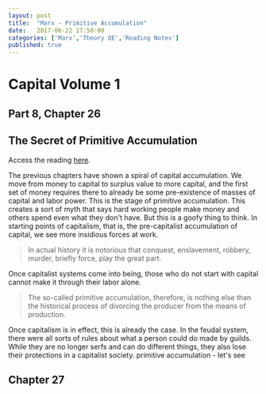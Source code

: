 ```yaml
---
layout: post
title:  "Marx - Primitive Accumulation"
date:   2017-06-22 17:50:00
categories: ['Marx','Theory QE','Reading Notes']
published: true
---
```


# Capital Volume 1
## Part 8, Chapter 26
## The Secret of Primitive Accumulation

Access the reading [here](https://www.marxists.org/archive/marx/works/1867-c1/ch26.htm).

The previous chapters have shown a spiral of capital accumulation. We move from money to capital to surplus value to more capital, and the first set of money requires there to already be some pre-existence of masses of capital and labor power. This is the stage of primitive accumulation.
This creates a sort of myth that says hard working people make money and others spend even what they don't have. But this is a goofy thing to think. In starting points of capitalism, that is, the pre-capitalist accumulation of capital, we see more insidious forces at work.

>In actual history it is notorious that conquest, enslavement, robbery, murder, briefly force, play the great part.

Once capitalist systems come into being, those who do not start with capital cannot make it through their labor alone.

>The so-called primitive accumulation, therefore, is nothing else than the historical process of divorcing the producer from the means of production.

Once capitalism is in effect, this is already the case. In the feudal system, there were all sorts of rules about what a person could do made by guilds. While they are no longer serfs and can do different things, they also lose their protections in a capitalist society.
 <def>primitive accumulation - let's see</def>

## Chapter 27
